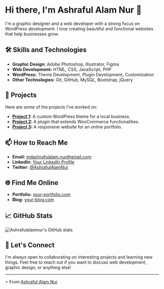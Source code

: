 # Hi there, I'm Ashraful Alam Nur 👋

I'm a graphic designer and a web developer with a strong focus on WordPress development. I love creating beautiful and functional websites that help businesses grow.

## 🛠️ Skills and Technologies

- **Graphic Design:** Adobe Photoshop, Illustrator, Figma
- **Web Development:** HTML, CSS, JavaScript, PHP
- **WordPress:** Theme Development, Plugin Development, Customization
- **Other Technologies:** Git, GitHub, MySQL, Bootstrap, jQuery

## 🚀 Projects

Here are some of the projects I've worked on:

- **[Project 1](https://github.com/yourusername/project1):** A custom WordPress theme for a local business.
- **[Project 2](https://github.com/yourusername/project2):** A plugin that extends WooCommerce functionalities.
- **[Project 3](https://github.com/yourusername/project3):** A responsive website for an online portfolio.

## 📫 How to Reach Me

- **Email:** [mdashrafulalam.nur@gmail.com](mailto:mdashrafulalam.nur@gmail.com)
- **LinkedIn:** [Your LinkedIn Profile](https://www.linkedin.com/in/yourlinkedinprofile)
- **Twitter:** [@AshrafulAlamNur](https://twitter.com/ashrafulalamnur)

## 🌐 Find Me Online

- **Portfolio:** [your-portfolio.com](https://your-portfolio.com)
- **Blog:** [your-blog.com](https://your-blog.com)

## 📈 GitHub Stats

![Ashrafulalamnur's GitHub stats](https://github-readme-stats.vercel.app/api?username=ashrafulalamnur&show_icons=true&theme=radical)

## 🤝 Let's Connect

I'm always open to collaborating on interesting projects and learning new things. Feel free to reach out if you want to discuss web development, graphic design, or anything else!

---
⭐️ From [Ashraful Alam Nur](https://github.com/ashrafulalamnur)